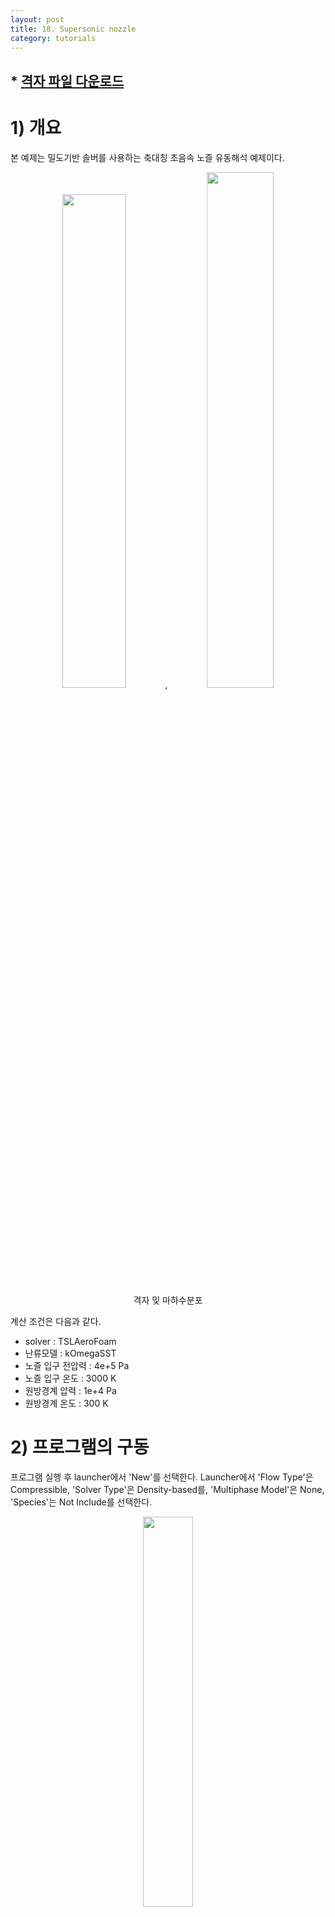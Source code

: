 ```yaml
---
layout: post
title: 18. Supersonic nozzle
category: tutorials
---
```


## * [격자 파일 다운로드](https://drive.google.com/file/d/1Z5d0Ic9GsMxF1fPr8rSCpv9juU223xuM/view?usp=sharing)

# 1) 개요

본 예제는 밀도기반 솔버를 사용하는 축대칭 초음속 노즐 유동해석 예제이다.

<p align='center'>
    <img src="https://github.com/nextfoam/baram-pages/raw/main/screenshots/nozzle/nozzle-mesh.png"  width=45%>,<img src="https://github.com/nextfoam/baram-pages/raw/main/screenshots/nozzle/nozzle-mach.png"  width=46%> 
    <br> 격자 및 마하수분포
</p>

계산 조건은 다음과 같다.

+ solver : TSLAeroFoam
+ 난류모델 : kOmegaSST
+ 노즐 입구 전압력 : 4e+5 Pa
+ 노즐 입구 온도 : 3000 K
+ 원방경계 압력 : 1e+4 Pa
+ 원방경계 온도 : 300 K

# 2) 프로그램의 구동

프로그램 실행 후 launcher에서 'New'를 선택한다. Launcher에서 'Flow Type'은 Compressible, 'Solver Type'은 Density-based를, 'Multiphase Model'은 None, 'Species'는 Not Include를 선택한다.

<p align='center'>
   <img src="https://github.com/nextfoam/baram-pages/raw/main/screenshots/RAE2822/launcher-densityBased.png"  width=40%> 
    <br> launcher 설정
</p>

# 3) 격자

격자는 주어진 polyMesh 폴더를 사용한다. 상단 메뉴에서 File - Load Mesh - OpenFOAM을 순서대로 클릭하고 polyMesh 폴더를 선택한다. <br>

<p align='center'>
    <img src="https://github.com/nextfoam/baram-pages/raw/main/screenshots/mixingPipe/1.2.png"><br>
</p>

# 4) 계산조건

## (1) General

Operating Conditions에 0을 입력한다. 

## (2) Models

난류 모델은 $SST k - \omega$ 모델을 선택한다.

## (3) Materials

Density는 Perfect Gas, Viscosity는 Sutherland를 선택한다. 나머지는 디폴트 조건을 사용한다.
<br>

## (4) Boundary Conditions

경계조건은 다음과 같이 설정한다.

* inlet
  + Pressure Inlet
  + Total Pressure : 400000
  + Temperature : 3000
  + Turbulence : intensity and viscosity ratio(0.1 and 1)
+ inletAir
  + Pressure Inlet
  + Total Pressure : 10000
  + Temperature : 300 K
  + Turbulence : intensity and viscosity ratio(0.1 and 1)
+ outlet
  + Pressure Outlet
  + Total Pressure : 10000
+ nozzle
  + Wall - no slip, adiabatic
+ top 
  + symmetry
  
* bottomEmptyFaces, topEmptyFaces
  + Wedge 
  
<p align='center'>
    <img src="https://github.com/nextfoam/baram-pages/raw/main/screenshots/nozzle/nozzle-inlet.png" width=40%> 
    <br> farfield Riemann 경계조건
</p>

  
## (5) Numerical Conditions

Formulation은 Implicit, Flux Type은 Roe-FDS를 사용한다. Entropy Fix Coefficient는 0.5를 사용한다. 

나머지는 모두 디폴트를 사용한다.

<p align='center'>
    <img src="https://github.com/nextfoam/baram-pages/raw/main/screenshots/nozzle/nozzle-nume.png" width=40%> 
    <br> 수치해석 조건
</p>

## (6) Monitors

노즐 입구에서의 유량을 모니터링 한다. Add - Surface를 선택하고 다음과 같이 설정한다.

+ Report Type : Mas Flow Rate)
+ Surface : inlet)


## (7) Initialization

초기조건은 다음과 같이 설정한다.

+ Velocity : (0, 0, 0)
+ Pressure : 10000
+ Temperature : 300
+ Turbulence
  + Scale of Velocity : 100
  + Turbulent Intensity : 0.1
  + Turbulent Viscosity Ratio : 1 

노즐 유동이 지나는 영역과 외부 영역의 유동 변수들의 차이가 크기 때문에 계산 초기에 솔버가 불안정하다. 이 문제를 해결하기 위해 노즐 유동 부분의 초기값을 별도로 설정한다.

Initialization-Advanced-Section-Create 를 클릭한 후 다음과 같이 설정한다.

+ region1 - Hex
  + Min. point : (-0.15, -0.1, -0.1)
  + Max. point : (2, 0.065 0.1)
  + Velocity를 선택하고 (100, 0, 0)을 입력
  + Pressure를 선택하고 400000를 입력
  + Temperature를 선택하고 3000을 입력

<p align='center'>
    <img src="https://github.com/nextfoam/baram-pages/raw/main/screenshots/nozzle/nozzle-setFields.png" width=32%>,<img src="https://github.com/nextfoam/baram-pages/raw/main/screenshots/nozzle/nozzle-setFields1.png" width=50%> 
    <br> Section 설정 및 압력 초기조건
</p>

## (9) Run Conditions

'Run Conditions'는 다음과 같이 설정한다.

+ Number of Iterations : 100000
+ Courant Number : 1000
+ Save Interval : 500

# 4) Run

Start Calculation을 누르면 계산이 시작된다.

<p align='center'>
    <img src="https://github.com/nextfoam/baram-pages/raw/main/screenshots/nozzle/nozzle-run.png" width=80%> 
    <br> Residual 그래프
</p>



# 5) 후처리

External tools의 paraview 버튼을 클릭하여 paraview를 실행하고 마하수를 선택하면 다음과 같은 분포를 확인할 수 있다.

<p align='center'>
    <img src="https://github.com/nextfoam/baram-pages/raw/main/screenshots/nozzle/nozzle-paraview.png" width=80%> 
    ><br> 압력 분포
</p>


